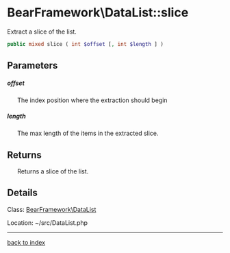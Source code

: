 # BearFramework\DataList::slice

Extract a slice of the list.

```php
public mixed slice ( int $offset [, int $length ] )
```

## Parameters

##### offset

&nbsp;&nbsp;&nbsp;&nbsp;&nbsp;&nbsp;The index position where the extraction should begin

##### length

&nbsp;&nbsp;&nbsp;&nbsp;&nbsp;&nbsp;The max length of the items in the extracted slice.

## Returns

&nbsp;&nbsp;&nbsp;&nbsp;&nbsp;&nbsp;Returns a slice of the list.

## Details

Class: [BearFramework\DataList](bearframework.datalist.class.md)

Location: ~/src/DataList.php

---

[back to index](index.md)

